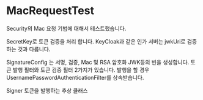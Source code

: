 # MacRequestTest
Security의 Mac 요청 기법에 대해서 테스트했습니다.

SecretKey로 토큰 검증을 처리 합니다.
KeyCloak과 같은 인가 서버는 jwkUri로 검증하는 것과 다릅니다. 

SignatureConfig 는 서명, 검증, Mac 및 RSA 암호화 JWK등의 빈을 생성합니다.
토큰 발행 필터와 토큰 검증 필터 2가지가 있습니다. 발행을 할 경우 UsernamePasswordAuthenticationFilter를 상속받습니다. 

Signer
토큰을 발행하는 추상 클래스
